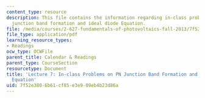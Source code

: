 ```yaml
---
content_type: resource
description: This file contains the information regarding in-class problems on PN
  junction band formation and ideal diode Equation.
file: /media/courses/2-627-fundamentals-of-photovoltaics-fall-2013/7f52e3806b61cf85e3e909eb4b23d86a_MIT2_627F13_lec07_prob.pdf
file_type: application/pdf
learning_resource_types:
- Readings
ocw_type: OCWFile
parent_title: Calendar & Readings
parent_type: CourseSection
resourcetype: Document
title: 'Lecture 7: In-class Problems on PN Junction Band Formation and Ideal Diode
  Equation'
uid: 7f52e380-6b61-cf85-e3e9-09eb4b23d86a
---
```

